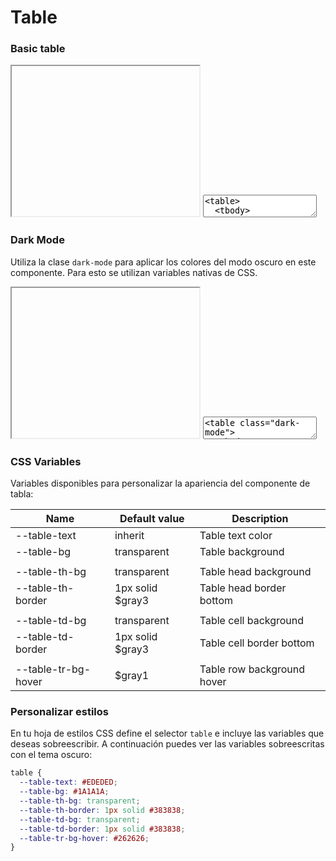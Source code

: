 # Table

### Basic table 

<iframe class="code-preview" height="240px"></iframe>
<textarea class="code-editor" name="code">
<table>
  <tbody>
    <tr>
      <th>Table Head 1</th>
      <th>Table Head 2</th>
      <th>Table Head 3</th>
    </tr>
    <tr>
      <td>Division 1</td>
      <td>Division 2</td>
      <td>Division 3</td>
    </tr>
    <tr>
      <td>Division 1</td>
      <td>Division 2</td>
      <td>Division 3</td>
    </tr>
    <tr>
      <td>Division 1</td>
      <td>Division 2</td>
      <td>Division 3</td>
    </tr>
  </tbody>
</table>
</textarea>

### Dark Mode 

Utiliza la clase `dark-mode` para aplicar los colores del modo oscuro en este componente. Para esto se utilizan variables nativas de CSS.

<iframe class="code-preview" height="240px"></iframe>
<textarea class="code-editor" name="code">
<table class="dark-mode">
  <tbody>
    <tr>
      <th>Table Head 1</th>
      <th>Table Head 2</th>
      <th>Table Head 3</th>
    </tr>
    <tr>
      <td>Division 1</td>
      <td>Division 2</td>
      <td>Division 3</td>
    </tr>
    <tr>
      <td>Division 1</td>
      <td>Division 2</td>
      <td>Division 3</td>
    </tr>
    <tr>
      <td>Division 1</td>
      <td>Division 2</td>
      <td>Division 3</td>
    </tr>
  </tbody>
</table>
</textarea>

### CSS Variables

Variables disponibles para personalizar la apariencia del componente de tabla:

|Name|Default value|Description|
|--- |--- |--- |
|--table-text|inherit|Table text color|
|--table-bg|transparent|Table background|
||||
|--table-th-bg|transparent|Table head background|
|--table-th-border|1px solid $gray3|Table head border bottom|
||||
|--table-td-bg|transparent|Table cell background|
|--table-td-border|1px solid $gray3|Table cell border bottom|
||||
|--table-tr-bg-hover|$gray1|Table row background hover|

### Personalizar estilos

En tu hoja de estilos CSS define el selector `table` e incluye las variables que deseas sobreescribir. A continuación puedes ver las variables sobreescritas con el tema oscuro:

```css
table {
  --table-text: #EDEDED;
  --table-bg: #1A1A1A;
  --table-th-bg: transparent;
  --table-th-border: 1px solid #383838;
  --table-td-bg: transparent;
  --table-td-border: 1px solid #383838;
  --table-tr-bg-hover: #262626;
}
```


